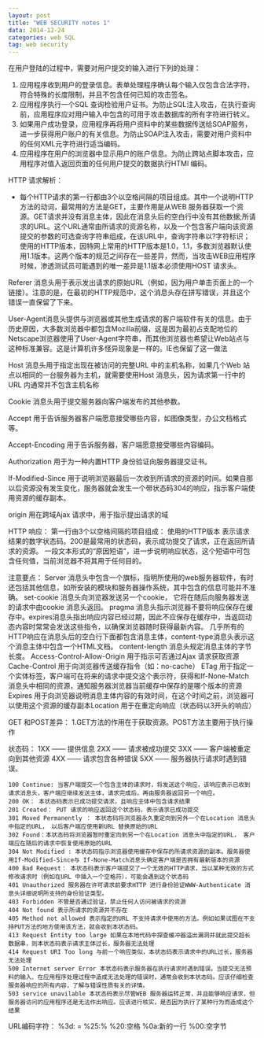 ```yaml
---
layout: post
title: "WEB SECURITY notes 1"
data: 2014-12-24
categories: web SQL
tag: web security
---
```


在用户登陆的过程中，需要对用户提交的输入进行下列的处理：
1. 应用程序收到用户的登录信息。表单处理程序确认每个输入仅包含合法字符，符合特殊的长度限制，并且不包含任何已知的攻击签名。
2. 应用程序执行一个SQL 查询检验用户证书。为防止SQL注入攻击，在执行查询前，应用程序应对用户输入中包含的可用于攻击数据库的所有字符进行转义。
3. 如果用户成功登录，应用程序再将用户资料中的某些数据传送给SOAP服务，进一步获得用户账户的有关信息。为防止SOAP注入攻击，需要对用户资料中的任何XML元字符进行适当编码。
4. 应用程序在用户的浏览器中显示用户的账户信息。为防止跨站点脚本攻击，应用程序对值入返回页面的任何用户提交的数据执行HTMl 编码。


HTTP 请求解析：
- 每个HTTP请求的第一行都由3个以空格间隔的项目组成。其中一个说明HTTP方法的动词，最常用的方法是GET，主要作用是从WEB 服务器获取一个资源。GET请求并没有消息主体，因此在消息头后的空白行中没有其他数据;所请求的URL。这个URL通常由所请求的资源名称，以及一个包含客户端向该资源提交的参数的可选查询字符串组成，在该URL中，查询字符串以?字符标识；使用的HTTP版本，因特网上常用的HTTP版本是1.0，1.1，多数浏览器默认使用1.1版本。这两个版本的规范之间存在一些差异，然而，当攻击WEB应用程序时候，渗透测试员可能遇到的唯一差异是1.1版本必须使用HOST 请求头。

Referer 消息头用于表示发出请求的原始URL（例如，因为用户单击页面上的一个链接）。注意的是，在最初的HTTP规范中，这个消息头存在拼写错误，并且这个错误一直保留了下来。

User-Agent消息头提供与浏览器或其他生成请求的客户端软件有关的信息。由于历史原因，大多数浏览器中都包含Mozilla前缀，这是因为最初占支配地位的Netscape浏览器使用了User-Agent字符串，而其他浏览器也希望让Web站点与这种标准兼容。这是计算机许多怪异现象是一样的。IE也保留了这一做法

Host 消息头用于指定出现在被访问的完整URL 中的主机名称，如果几个Web 站点以相同的一台服务器为主机，就需要使用Host 消息头，因为请求第一行中的URL 内通常并不包含主机名称

Cookie 消息头用于提交服务器向客户端发布的其他参数。

Accept 用于告诉服务器客户端愿意接受哪些内容，如图像类型，办公文档格式等。

Accept-Encoding 用于告诉服务器，客户端愿意接受哪些内容编码。

Authorization 用于为一种内置HTTP 身份验证向服务器提交证书。

If-Modified-Since  用于说明浏览器最后一次收到所请求的资源的时间。如果自那以后资源没有发生变化，服务器就会发生一个带状态码304的响应，指示客户端使用资源的缓存副本。

origin 用在跨域Ajax 请求中，用于指示提出请求的域


HTTP 响应：
第一行由3个以空格间隔的项目组成：
	使用的HTTP版本
	表示请求结果的数字状态码。200是最常用的状态码，表示成功提交了请求，正在返回所请求的资源。
	一段文本形式的“原因短语”，进一步说明响应状态，这个短语中可包含任何值，当前浏览器不将其用于任何目的。
	
注意要点：
	Server 消息头中包含一个旗标，指明所使用的web服务器软件，有时还包括其他信息，如所安装的模块和服务器操作系统，其中包含的信息可能并不准确。
	set-cookie 消息头向浏览器发送另一个cookie， 它将在随后向服务器发送的请求中由cookie 消息头返回。
	pragma 消息头指示浏览器不要将响应保存在缓存中。expires消息头指出响应内容已经过期，因此不应保存在缓存中，当返回动态内容时常常会发送这些指令，以确保浏览器随时获得最新内容。
	几乎所有的HTTP响应在消息头后的空白行下面都包含消息主体，content-type消息头表示这个消息主体中包含一个HTML文档。
	content-length 消息头规定消息主体的字节长度。
	Access-Control-Allow-Origin 用于指示可否通过Ajax 请求获取资源
	Cache-Control 用于向浏览器传送缓存指令（如：no-cache）
	ETag 用于指定一个实体标签，客户端可在将来的请求中提交这个表示符，获得和If-None-Match消息头中相同的资源，通知服务器浏览器当前缓存中保存的是哪个版本的资源
	Expires 用于向浏览器说明消息主体内容的有效时间，在这个时间之前，浏览器可以使用这个资源的缓存副本Location 用于在重定向响应（状态码以3开头的响应）	


GET 和POST差异：
	1.GET方法的作用在于获取资源。POST方法主要用于执行操作


状态码：
	1XX —— 提供信息
	2XX —— 请求被成功提交
	3XX —— 客户端被重定向到其他资源
	4XX —— 请求包含各种错误
	5XX —— 服务器执行请求时遇到错误。
	
	100 Continue: 当客户端提交一个包含主体的请求时，将发送这个响应，该响应表示已收到请求消息头，客户端应继续发送主体，请求完成后，再由服务器返回另一个响应。
	200 OK： 本状态码表示已成功提交请求，且响应主体中包含请求结果
	201 Created： PUT 请求的响应返回这个状态码，表示请求已成功提交
	301 Moved Permanently ： 本状态码将浏览器永久重定向到另外一个在Location 消息头中指定的URL， 以后客户端应使用新URL 替换原始的URL
	302 Found：本状态码将浏览器暂时重定向到另一个在Location 消息头中指定的URL， 客户端应在随后的请求中恢复使用原始的URL
	304 Not Modified : 本状态码指示浏览器使用缓存中保存的所请求资源的副本。服务器使用If-Modified-Since与 If-None-Match消息头确定客户端是否拥有最新版本的资源
	400 Bad Request： 本状态码表示客户端提交了一个无效的HTTP请求，当以某种无效的方式修改请求时（例如在URL 中插入一个空格符），可能会遇到这个状态码
	401 Unauthorized 服务器在许可请求前要求HTTP 进行身份验证WWW-Authenticate 消息头详细说明所支持的身份验证类型。
	403 Forbidden 不管是否通过验证，禁止任何人访问被请求的资源
	404 Not found 表示所请求的资源并不存在	
	405 Method not allowed 表示指定的URL 不支持请求中使用的方法。例如如果试图在不支持PUT方法的地方使用该方法，就会收到本状态码。
	413 Request Entity too large 如果在本地代码中探查缓冲器溢出漏洞并就此提交超长数据串，则本状态码表示请求主体过长，服务器无法处理
	414 Request URI Too long 与前一个响应类似，本状态码表示请求中的URL过长，服务器无法处理
	500 Internet server Error 本状态码表示服务器在执行请求时遇到错误。当提交无法预料的输入、在应用程序处理过程中造成无法处理的错误时，通常会收到本状态码。应该仔细检查服务器响应的所有内容，了解与错误性质有关的详情。
	503 service unavilable 本状态码表示尽管WEB 服务器运转正常，并且能够响应请求，但服务器访问的应用程序还是无法作出响应。应该进行核实，是否因为执行了某种行为而造成这个结果

URL编码字符：
	%3d: =
	%25:%
	%20:空格
	%0a:新的一行
	%00:空字节


























